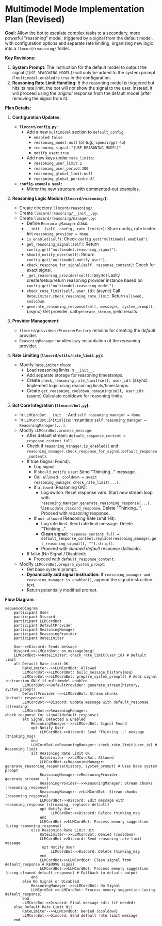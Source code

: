 # Multimodel Mode Implementation Plan (Revised)

**Goal:** Allow the bot to escalate complex tasks to a secondary, more powerful "reasoning" model, triggered by a signal from the default model, with configuration options and separate rate limiting, organizing new logic into a `llmcord/reasoning/` folder.

**Key Revisions:**
1.  **System Prompt:** The instruction for the default model to output the signal (`[USE_REASONING_MODEL]`) will only be added to the system prompt if `multimodel.enabled` is `true` in the configuration.
2.  **Reasoning Rate Limit Handling:** If the reasoning model is triggered but hits its rate limit, the bot will *not* show the signal to the user. Instead, it will proceed using the *original* response from the default model (after removing the signal from it).

**Plan Details:**

1.  **Configuration Updates:**
    *   **`llmcord/config.py`:**
        *   Add a new `multimodel` section to `default_config`:
            *   `enabled`: `false`
            *   `reasoning_model`: `null` (or e.g., `openai/gpt-4o`)
            *   `reasoning_signal`: `"[USE_REASONING_MODEL]"`
            *   `notify_user`: `true`
        *   Add new keys under `rate_limits`:
            *   `reasoning_user_limit`: `2`
            *   `reasoning_user_period`: `300`
            *   `reasoning_global_limit`: `null`
            *   `reasoning_global_period`: `null`
    *   **`config-example.yaml`:**
        *   Mirror the new structure with commented-out examples.

2.  **Reasoning Logic Module (`llmcord/reasoning/`):**
    *   Create directory `llmcord/reasoning/`.
    *   Create `llmcord/reasoning/__init__.py`.
    *   Create `llmcord/reasoning/manager.py`:
        *   Define `ReasoningManager` class.
        *   `__init__(self, config, rate_limiter)`: Store config, rate limiter. Init `reasoning_provider = None`.
        *   `is_enabled(self)`: Check `config.get("multimodel.enabled")`.
        *   `get_reasoning_signal(self)`: Return `config.get("multimodel.reasoning_signal")`.
        *   `should_notify_user(self)`: Return `config.get("multimodel.notify_user")`.
        *   `check_response_for_signal(self, response_content)`: Check for exact signal.
        *   `_get_reasoning_provider(self)`: (async) Lazily create/setup/return reasoning provider instance based on `config.get("multimodel.reasoning_model")`.
        *   `check_rate_limit(self, user_id)`: (async) Call `RateLimiter.check_reasoning_rate_limit`. Return `allowed, cooldown`.
        *   `generate_reasoning_response(self, messages, system_prompt)`: (async) Get provider, call `generate_stream`, yield results.

3.  **Provider Management:**
    *   `llmcord/providers/ProviderFactory` remains for creating the *default* provider.
    *   `ReasoningManager` handles lazy instantiation of the *reasoning* provider.

4.  **Rate Limiting (`llmcord/utils/rate_limit.py`):**
    *   Modify `RateLimiter` class:
        *   Load reasoning limits in `__init__`.
        *   Add separate storage for reasoning timestamps.
        *   Create `check_reasoning_rate_limit(self, user_id)`: (async) Implement logic using reasoning limits/timestamps.
        *   Create `get_reasoning_cooldown_remaining(self, user_id)`: (async) Calculate cooldown for reasoning limits.

5.  **Bot Core Integration (`llmcord/bot.py`):**
    *   In `LLMCordBot.__init__`: Add `self.reasoning_manager = None`.
    *   In `LLMCordBot.initialize`: Instantiate `self.reasoning_manager = ReasoningManager(...)`.
    *   Modify `LLMCordBot.process_message`:
        *   After default stream: `default_response_content = response_content_full`.
        *   Check if `reasoning_manager.is_enabled()` and `reasoning_manager.check_response_for_signal(default_response_content)`.
        *   If true (Signal Found):
            *   Log signal.
            *   If `should_notify_user`: Send "Thinking..." message.
            *   Call `allowed, cooldown = await reasoning_manager.check_rate_limit(...)`.
            *   If `allowed` (Reasoning OK):
                *   Log switch. Reset response vars. Start *new* stream loop with `reasoning_manager.generate_reasoning_response(...)`. Use `update_discord_response`. Delete "Thinking...". Proceed with *reasoning* response.
            *   If `not allowed` (Reasoning Rate Limit Hit):
                *   Log rate limit. Send rate limit message. Delete "Thinking...".
                *   **Clean signal:** `response_content_full = default_response_content.replace(reasoning_manager.get_reasoning_signal(), "").strip()`.
                *   Proceed with *cleaned default* response (fallback).
        *   If false (No Signal / Disabled):
            *   Proceed with `default_response_content`.
    *   Modify `LLMCordBot.prepare_system_prompt`:
        *   Get base system prompt.
        *   **Dynamically add signal instruction:** If `reasoning_manager and reasoning_manager.is_enabled()`, append the signal instruction text.
        *   Return potentially modified prompt.

**Flow Diagram:**

```mermaid
sequenceDiagram
    participant User
    participant Discord
    participant LLMCordBot
    participant DefaultProvider
    participant ReasoningManager
    participant ReasoningProvider
    participant RateLimiter

    User->>Discord: Sends message
    Discord->>LLMCordBot: on_message(msg)
    LLMCordBot->>RateLimiter: check_rate_limit(user_id) # Default limit
    alt Default Rate Limit OK
        RateLimiter-->>LLMCordBot: Allowed
        LLMCordBot->>LLMCordBot: build_message_history(msg)
        LLMCordBot->>LLMCordBot: prepare_system_prompt() # Adds signal instruction ONLY if multimodel enabled
        LLMCordBot->>DefaultProvider: generate_stream(history, system_prompt)
        DefaultProvider-->>LLMCordBot: Stream chunks (default_response)
        LLMCordBot->>Discord: Update message with default_response (streaming)
        LLMCordBot->>ReasoningManager: check_response_for_signal(default_response)
        alt Signal Detected & Enabled
            ReasoningManager-->>LLMCordBot: Signal Found
            opt Notify User
                LLMCordBot->>Discord: Send "Thinking..." message (thinking_msg)
            end
            LLMCordBot->>ReasoningManager: check_rate_limit(user_id) # Reasoning limit
            alt Reasoning Rate Limit OK
                RateLimiter-->>LLMCordBot: Allowed
                LLMCordBot->>ReasoningManager: generate_reasoning_response(history, system_prompt) # Uses base system prompt
                ReasoningManager->>ReasoningProvider: generate_stream(...)
                ReasoningProvider-->>ReasoningManager: Stream chunks (reasoning_response)
                ReasoningManager-->>LLMCordBot: Stream chunks (reasoning_response)
                LLMCordBot->>Discord: Edit message with reasoning_response (streaming, replaces default)
                opt Notify User
                     LLMCordBot->>Discord: Delete thinking_msg
                end
                LLMCordBot->>LLMCordBot: Process memory suggestion (using reasoning_response)
            else Reasoning Rate Limit Hit
                RateLimiter-->>LLMCordBot: Denied (cooldown)
                LLMCordBot->>Discord: Send reasoning rate limit message
                 opt Notify User
                     LLMCordBot->>Discord: Delete thinking_msg
                end
                LLMCordBot->>LLMCordBot: Clean signal from default_response # REMOVE signal
                LLMCordBot->>LLMCordBot: Process memory suggestion (using cleaned default_response) # Fallback to default output
            end
        else No Signal or Disabled
            ReasoningManager-->>LLMCordBot: No Signal
            LLMCordBot->>LLMCordBot: Process memory suggestion (using default_response)
        end
        LLMCordBot->>Discord: Final message edit (if needed)
    else Default Rate Limit Hit
        RateLimiter-->>LLMCordBot: Denied (cooldown)
        LLMCordBot->>Discord: Send default rate limit message
    end